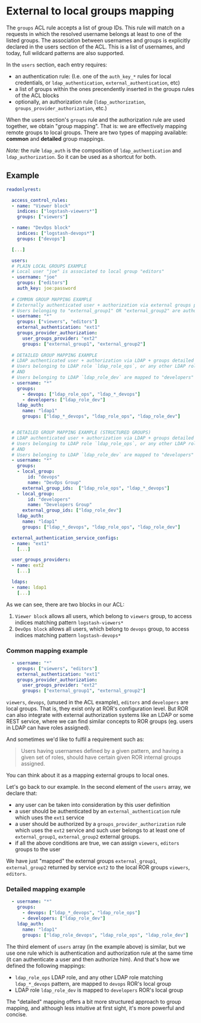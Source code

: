 # External to local groups mapping 

The `groups` ACL rule accepts a list of group IDs. This rule will match on a requests in which the resolved username belongs at least to one of the listed groups. The association between usernames and groups is explicitly declared in the users section of the ACL. This is a list of usernames, and today, full wildcard patterns are also supported.

In the `users` section, each entry requires:
* an authentication rule: (I.e. one of the `auth_key_*` rules for local credentials, or `ldap_authentication`, `external_authentication`, etc)
* a list of groups within the ones precendently inserted in the groups rules of the ACL blocks
* optionally, an authorization rule (`ldap_authorization`, `groups_provider_authorization`, etc.)
  
When the users section's `groups` rule and the authorization rule are used together, we obtain "group mapping". That is: we are effectively mapping remote groups to local groups. There are two types of mapping available: **common** and **detailed** group mappings.

*Note:* the rule `ldap_auth` is the composition of `ldap_authentication` and `ldap_authorization`. So it can be used as a shortcut for both.
## Example

```yaml
readonlyrest:

  access_control_rules:
  - name: "Viewer block"
    indices: ["logstash-viewers*"]
    groups: ["viewers"]

  - name: "DevOps block"
    indices: ["logstash-devops*"]
    groups: ["devops"]

  [...]

  users:
  # PLAIN LOCAL GROUPS EXAMPLE
  # Local user "joe" is associated to local group "editors"
  - username: "joe"
    groups: ["editors"]
    auth_key: joe:password
    
  # COMMON GROUP MAPPING EXAMPLE
  # Externally authenticated user + authorization via external groups provider + groups common mapping
  # Users belonging to "external_group1" OR "external_group2" are authorized as "viewers" AND "editors" in the ACL.
  - username: "*"
    groups: ["viewers", "editors"]
    external_authentication: "ext1"
    groups_provider_authorization:
      user_groups_provider: "ext2"
      groups: ["external_group1", "external_group2"]
  
  # DETAILED GROUP MAPPING EXAMPLE
  # LDAP authenticated user + authorization via LDAP + groups detailed mapping (any LDAP user is valid; groups from `ldap1` are mapped to local groups) 
  # Users belonging to LDAP role `ldap_role_ops`, or any other LDAP role that matched `ldap_*_devops` pattern, will be mapped to "devops" local group 
  # AND 
  # Users belonging to LDAP `ldap_role_dev` are mapped to "developers" local group
  - username: "*"
    groups: 
      - devops: ["ldap_role_ops", "ldap_*_devops"]
      - developers: ["ldap_role_dev"]
    ldap_auth:
      name: "ldap1"
      groups: ["ldap_*_devops", "ldap_role_ops", "ldap_role_dev"]


  # DETAILED GROUP MAPPING EXAMPLE (STRUCTURED GROUPS)
  # LDAP authenticated user + authorization via LDAP + groups detailed mapping (any LDAP user is valid; groups from `ldap1` are mapped to local groups) 
  # Users belonging to LDAP role `ldap_role_ops`, or any other LDAP role that matched `ldap_*_devops` pattern, will be mapped to "devops" local group 
  # AND 
  # Users belonging to LDAP `ldap_role_dev` are mapped to "developers" local group
  - username: "*"
    groups:
    - local_group:
        id: "devops"
        name: "DevOps Group"
      external_group_ids:  ["ldap_role_ops", "ldap_*_devops"]
    - local_group:
        id: "developers"
        name: "Developers Group"
      external_group_ids: ["ldap_role_dev"]
    ldap_auth:
      name: "ldap1"
      groups: ["ldap_*_devops", "ldap_role_ops", "ldap_role_dev"]

  external_authentication_service_configs:
  - name: "ext1"
    [...]

  user_groups_providers:
  - name: ext2
    [...]

  ldaps:
  - name: ldap1
    [...]
```

As we can see, there are two blocks in our ACL:

1. `Viewer block` allows all users, which belong to `viewers` group, to access indices matching pattern `logstash-viewers*`
1. `DevOps block` allows all users, which belong to `devops` group, to access indices matching pattern `logstash-devops*`

### Common mapping example
```yml
  - username: "*"
    groups: ["viewers", "editors"]
    external_authentication: "ext1"
    groups_provider_authorization:
      user_groups_provider: "ext2"
      groups: ["external_group1", "external_group2"]
```

`viewers`, `devops`, (unused in the ACL example), `editors` and `developers` are local groups. That is, they exist only at ROR's configuration level. But ROR can also integrate with external authorization systems like an LDAP or some REST service, where we can find similar concepts to ROR groups (eg. users in LDAP can have roles assigned).

And sometimes we'd like to fulfil a requirement such as:

> Users having usernames defined by a given pattern, and having a given set of roles, should have certain given ROR internal groups assigned.

You can think about it as a mapping external groups to local ones. 

Let's go back to our example. In the second element of the `users` array, we declare that:

* any user can be taken into consideration by this user definition
* a user should be authenticated by an `external_authentication` rule which uses the `ext1` service
* a user should be authorized by a `groups_provider_authorization` rule which uses the `ext2` service and such user belongs to at least one of `external_group1`, `external_group2` external groups.
* if all the above conditions are true, we can assign `viewers`, `editors` groups to the user

We have just "mapped" the external groups `external_group1`, `external_group2` returned by service `ext2` to the local ROR groups `viewers`, `editors`.

### Detailed mapping example
```yml
  - username: "*"
    groups: 
      - devops: ["ldap_*_devops", "ldap_role_ops"]
      - developers: ["ldap_role_dev"]
    ldap_auth:
      name: "ldap1"
      groups: ["ldap_role_devops", "ldap_role_ops", "ldap_role_dev"]
```
The third element of `users` array (in the example above) is similar, but we use one rule which is authentication and authorization rule at the same time (it can authenticate a user and then authorize him). And that's how we defined the following mappings: 
* `ldap_role_ops` LDAP role, and any other LDAP role matching `ldap_*_devops` pattern, are mapped to `devops` ROR's local group
* LDAP role `ldap_role_dev` is mapped to `developers` ROR's local group

The "detailed" mapping offers a bit more structured approach to group mapping, and although less intuitive at first sight, it's more powerful and concise.
